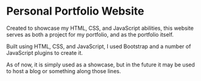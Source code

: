 <h1> Personal Portfolio Website </h1>

<p> Created to showcase my HTML, CSS, and JavaScript abilities, this website serves as both a project 
for my portfolio, and as the portfolio itself. </p>

<p> Built using HTML, CSS, and JavaScript, I used Bootstrap and a number of JavaScript plugins to create it. </p>

<p> As of now, it is simply used as a showcase, but in the future it may be used to host a blog or something 
along those lines. </p>

